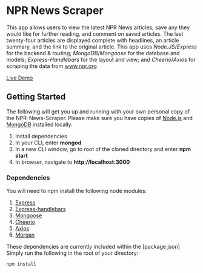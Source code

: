 # NPR News Scraper

This app allows users to view the latest NPR News articles, save any they would like for further reading, and comment on saved articles. The last twenty-four articles are displayed complete with headlines, an article summary, and the link to the original article. This app uses *Node.JS*/*Express* for the backend & routing; *MongoDB*/*Mongoose* for the database and models; *Express-Handlebars* for the layout and view; and *Cheerio*/*Axios* for scraping the data from www.npr.org

[Live Demo](https://tranquil-stream-58343.herokuapp.com/articles)

## Getting Started

The following will get you up and running with your own personal copy of the NPR-News-Scraper. Please make sure you have copies of [Node.js](https://nodejs.org/en/) and [MongoDB](https://www.mongodb.com/) installed locally.

1. Install dependencies
2. In your CLI, enter **mongod**
3. In a new CLI window, go to root of the cloned directory and enter **npm start**
4. In browser, navigate to **http://localhost:3000**

### Dependencies

You will need to npm install the following node modules:

1. [Express](https://www.npmjs.com/package/express)
2. [Express-handlebars](https://www.npmjs.com/package/express-handlebars)
3. [Mongoose](https://www.npmjs.com/package/mongoose)
4. [Cheerio](https://www.npmjs.com/package/cheerio)
5. [Axios](https://www.npmjs.com/package/axios)
6. [Morgan](https://www.npmjs.com/package/morgan)

These dependencies are currently included within the [package.json] Simply run the following in the root of your directory:

```
npm install
```

